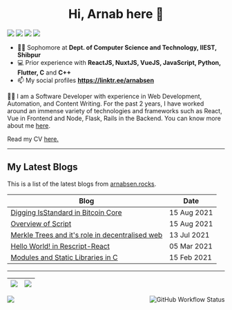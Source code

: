 
<h1 align="center">Hi, Arnab here 👋</h1>

<p align="center" style="display: inline">
<a href="https://arnabsen.rocks/"><img src="https://img.shields.io/badge/BLOG-arnabsen.rocks-lightgrey/?style=for-the-badge&color=fedcba"></a>
<img src="https://img.shields.io/github/followers/arnabsen1729?style=for-the-badge">
<img src="https://img.shields.io/github/stars/arnabsen1729?style=for-the-badge">
<a href="https://www.linkedin.com/in/arnab-sen-b6950a194/"><img src="https://img.shields.io/badge/-Arnab-blue?style=for-the-badge&logo=Linkedin&logoColor=white&link=https://www.linkedin.com/in/arnab-sen-b6950a194/)](https://www.linkedin.com/in/arnab-sen-b6950a194/"></a>
</p>


- 👨‍🎓 Sophomore at **Dept. of Computer Science and Technology, IIEST, Shibpur**
- 💻 Prior experience with **ReactJS, NuxtJS, VueJS, JavaScript, Python, Flutter, C** and **C++**
- 📫 My social profiles **https://linktr.ee/arnabsen**

👨‍💻 I am a Software Developer with experience in Web Development, Automation, and Content Writing. For the past 2 years, I have worked around an immense variety of technologies and frameworks such as React, Vue in Frontend and Node, Flask, Rails in the Backend.
You can know more about me [here](https://arnabsen.rocks/about).

Read my CV <a href="https://arnabsen.rocks/resume.pdf">here.</a>

<hr>

## My Latest Blogs

This is a list of the latest blogs from [arnabsen.rocks](https://arnabsen.rocks).

| Blog | Date |
| --- | --- |
| [Digging IsStandard in Bitcoin Core](https://arnabsen.rocks/posts/digging-isstandard/) | 15 Aug 2021 |
| [Overview of Script](https://arnabsen.rocks/posts/overview-of-script/) | 15 Aug 2021 |
| [Merkle Trees and it's role in decentralised web](https://arnabsen.rocks/posts/merkle_trees/) | 13 Jul 2021 |
| [Hello World! in Rescript-React](https://arnabsen.rocks/posts/rescript-react-hello-world/) | 05 Mar 2021 |
| [Modules and Static Libraries in C](https://arnabsen.rocks/posts/modules_libraries_c/) | 15 Feb 2021 |

<hr>

|<img src="https://github-readme-stats.vercel.app/api?username=arnabsen1729&show_icons=true&theme=radical&text_color=fff&title_color=F58B02&icon_color=F58B02"/>|<img src="https://github-readme-streak-stats.herokuapp.com/?user=arnabsen1729&theme=dark&hide_border=true"/>|
|---|---|
<img src="https://activity-graph.herokuapp.com/graph?username=arnabsen1729&theme=github" />

<img alt="GitHub Workflow Status" src="https://img.shields.io/github/workflow/status/arnabsen1729/arnabsen1729/Build%20README?style=for-the-badge" align="right">
